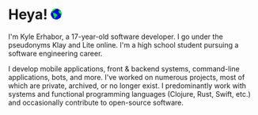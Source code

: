 # Heya! ![earth][earth-file]

I'm Kyle Erhabor, a 17-year-old software developer. I go under the pseudonyms Klay and Lite online. I'm a high school
student pursuing a software engineering career.

I develop mobile applications, front & backend systems, command-line applications, bots, and more. I've worked on
numerous projects, most of which are private, archived, or no longer exist. I predominantly work with systems and
functional programming languages (Clojure, Rust, Swift, etc.) and occasionally contribute to open-source software.

[earth-file]: ./earth.gif
